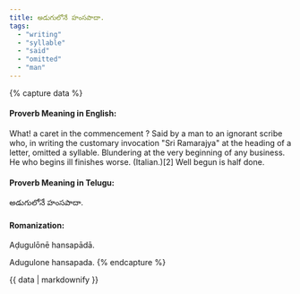 ```yaml
---
title: అడుగులోనే హంసపాదా.
tags:
  - "writing"
  - "syllable"
  - "said"
  - "omitted"
  - "man"
---
```


{% capture data %}
#### Proverb Meaning in English:
What! a caret in the commencement ?
Said by a man to an ignorant scribe who, in writing the customary invocation "Sri Ramarajya" at the heading of a letter, omitted a syllable.
Blundering at the very beginning of any business.
He who begins ill finishes worse. (Italian.)[2]
Well begun is half done.

#### Proverb Meaning in Telugu:
అడుగులోనే హంసపాదా.

#### Romanization:
Aḍugulōnē hansapādā.

Adugulone hansapada.
{% endcapture %}

{{ data | markdownify }}

